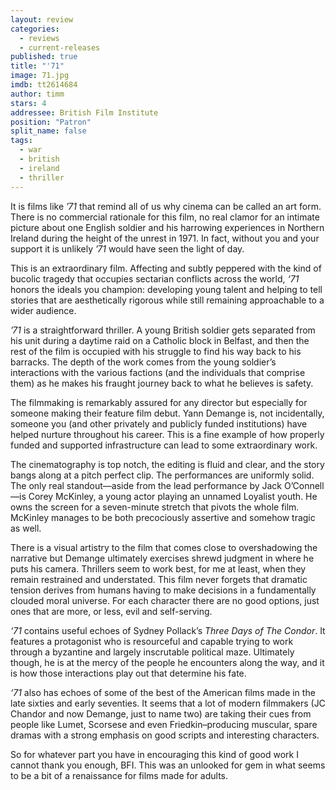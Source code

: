 ```yaml
---
layout: review
categories: 
  - reviews
  - current-releases
published: true
title: "'71"
image: 71.jpg
imdb: tt2614684
author: timm
stars: 4
addressee: British Film Institute
position: "Patron"
split_name: false
tags: 
  - war
  - british
  - ireland
  - thriller
---
```


It is films like _’71_ that remind all of us why cinema can be called an art form. There is no commercial rationale for this film, no real clamor for an intimate picture about one English soldier and his harrowing experiences in Northern Ireland during the height of the unrest in 1971. In fact, without you and your support it is unlikely _’71_ would have seen the light of day.

This is an extraordinary film. Affecting and subtly peppered with the kind of bucolic tragedy that occupies sectarian conflicts across the world, _‘71_ honors the ideals you champion: developing young talent and helping to tell stories that are aesthetically rigorous while still remaining approachable to a wider audience.

_’71_ is a straightforward thriller. A young British soldier gets separated from his unit during a daytime raid on a Catholic block in Belfast, and then the rest of the film is occupied with his struggle to find his way back to his barracks. The depth of the work comes from the young soldier’s interactions with the various factions (and the individuals that comprise them) as he makes his fraught journey back to what he believes is safety.

The filmmaking is remarkably assured for any director but especially for someone making their feature film debut. Yann Demange is, not incidentally, someone you (and other privately and publicly funded institutions) have helped nurture throughout his career. This is a fine example of how properly funded and supported infrastructure can lead to some extraordinary work.

The cinematography is top notch, the editing is fluid and clear, and the story bangs along at a pitch perfect clip. The performances are uniformly solid. The only real standout—aside from the lead performance by Jack O’Connell—is Corey McKinley, a young actor playing an unnamed Loyalist youth. He owns the screen for a seven-minute stretch that pivots the whole film. McKinley manages to be both precociously assertive and somehow tragic as well. 

There is a visual artistry to the film that comes close to overshadowing the narrative but Demange ultimately exercises shrewd judgment in where he puts his camera. Thrillers seem to work best, for me at least, when they remain restrained and understated. This film never forgets that dramatic tension derives from humans having to make decisions in a fundamentally clouded moral universe. For each character there are no good options, just ones that are more, or less, evil and self-serving.

_‘71_ contains useful echoes of Sydney Pollack’s _Three Days of The Condor_. It features a protagonist who is resourceful and capable trying to work through a byzantine and largely inscrutable political maze. Ultimately though, he is at the mercy of the people he encounters along the way, and it is how those interactions play out that determine his fate.

_‘71_ also has echoes of some of the best of the American films made in the late sixties and early seventies. It seems that a lot of modern filmmakers (JC Chandor and now Demange, just to name two) are taking their cues from people like Lumet, Scorsese and even Friedkin–producing muscular, spare dramas with a strong emphasis on good scripts and interesting characters.

So for whatever part you have in encouraging this kind of good work I cannot thank you enough, BFI. This was an unlooked for gem in what seems to be a bit of a renaissance for films made for adults.